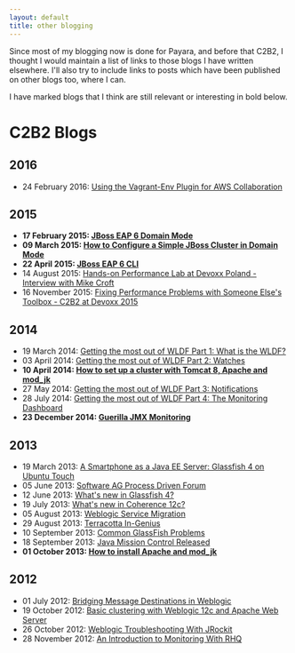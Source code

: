 ```yaml
---
layout: default
title: other blogging
---
```



Since most of my blogging now is done for Payara, and before that C2B2, I thought I would maintain a list of links to those blogs I have written elsewhere. I'll also try to include links to posts which have been published on other blogs too, where I can.

I have marked blogs that I think are still relevant or interesting in bold below.

# C2B2 Blogs

## 2016
* 24 February 2016: [Using the Vagrant-Env Plugin for AWS Collaboration](http://blog.c2b2.co.uk/2016/02/using-vagrant-env-plugin-for-aws.html)

## 2015
* **17 February 2015: [JBoss EAP 6 Domain Mode](http://blog.c2b2.co.uk/2015/02/jboss-eap-6-domain-mode.html)**
* **09 March 2015: [How to Configure a Simple JBoss Cluster in Domain Mode](http://blog.c2b2.co.uk/2015/03/how-to-configure-simple-jboss-cluster.html)**
* **22 April 2015: [JBoss EAP 6 CLI](http://blog.c2b2.co.uk/2015/04/jboss-eap-6-cli.html)**
* 14 August 2015: [Hands-on Performance Lab at Devoxx Poland - Interview with Mike Croft](http://blog.c2b2.co.uk/2015/08/mike-croft-at-devoxx-poland.html)
* 16 November 2015: [Fixing Performance Problems with Someone Else's Toolbox - C2B2 at Devoxx 2015](http://blog.c2b2.co.uk/2015/11/fixing-performance-problems-with.html)

## 2014
* 19 March 2014: [Getting the most out of WLDF Part 1: What is the WLDF?](http://blog.c2b2.co.uk/2014/03/getting-most-out-of-wldf-part-1-what-is.html)
* 03 April 2014: [Getting the most out of WLDF Part 2: Watches](http://blog.c2b2.co.uk/2014/04/getting-most-out-of-wldf-part-2-watches.html)
* **10 April 2014: [How to set up a cluster with Tomcat 8, Apache and mod_jk](http://blog.c2b2.co.uk/2014/04/how-to-set-up-cluster-with-tomcat-8.html)**
* 27 May 2014: [Getting the most out of WLDF Part 3: Notifications](http://blog.c2b2.co.uk/2014/05/getting-most-out-of-wldf-part-3.html)
* 28 July 2014: [Getting the most out of WLDF Part 4: The Monitoring Dashboard](http://blog.c2b2.co.uk/2014/07/getting-most-out-of-wldf-part-4.html)
* **23 December 2014: [Guerilla JMX Monitoring](http://blog.c2b2.co.uk/2014/12/guerilla-jmx-monitoring.html)**

## 2013
* 19 March 2013: [A Smartphone as a Java EE Server: Glassfish 4 on Ubuntu Touch](http://blog.c2b2.co.uk/2013/03/a-smartphone-as-jee-server-glassfish-on.html)
* 05 June 2013: [Software AG Process Driven Forum](http://blog.c2b2.co.uk/2013/06/software-ag-process-driven-forum.html)
* 12 June 2013: [What's new in Glassfish 4?](http://blog.c2b2.co.uk/2013/06/whats-new-in-glassfish-4.html)
* 19 July 2013: [What's new in Coherence 12c?](http://blog.c2b2.co.uk/2013/07/whats-new-in-coherence-12c.html)
* 05 August 2013: [Weblogic Service Migration](http://blog.c2b2.co.uk/2013/08/weblogic-service-migration.html)
* 29 August 2013: [Terracotta In-Genius](http://blog.c2b2.co.uk/2013/08/terracotta-in-genius.html)
* 10 September 2013: [Common GlassFish Problems](http://blog.c2b2.co.uk/2013/09/common-glassfish-problems.html)
* 18 September 2013: [Java Mission Control Released](http://blog.c2b2.co.uk/2013/09/java-mission-control-released.html)
* **01 October 2013: [How to install Apache and mod\_jk](http://blog.c2b2.co.uk/2013/10/how-to-install-apache-and-modjk.html)**

## 2012
* 01 July 2012: [Bridging Message Destinations in Weblogic](http://blog.c2b2.co.uk/2013/01/bridging-message-destinations-in.html)
* 19 October 2012: [Basic clustering with Weblogic 12c and Apache Web Server](http://blog.c2b2.co.uk/2012/10/basic-clustering-with-weblogic-12c-and.html)
* 26 October 2012: [Weblogic Troubleshooting With JRockit](http://blog.c2b2.co.uk/2012/10/weblogic-troubleshooting-with-jrockit.html)
* 28 November 2012: [An Introduction to Monitoring With RHQ](http://blog.c2b2.co.uk/2012/11/an-introduction-to-monitoring-with-rhq.html)

